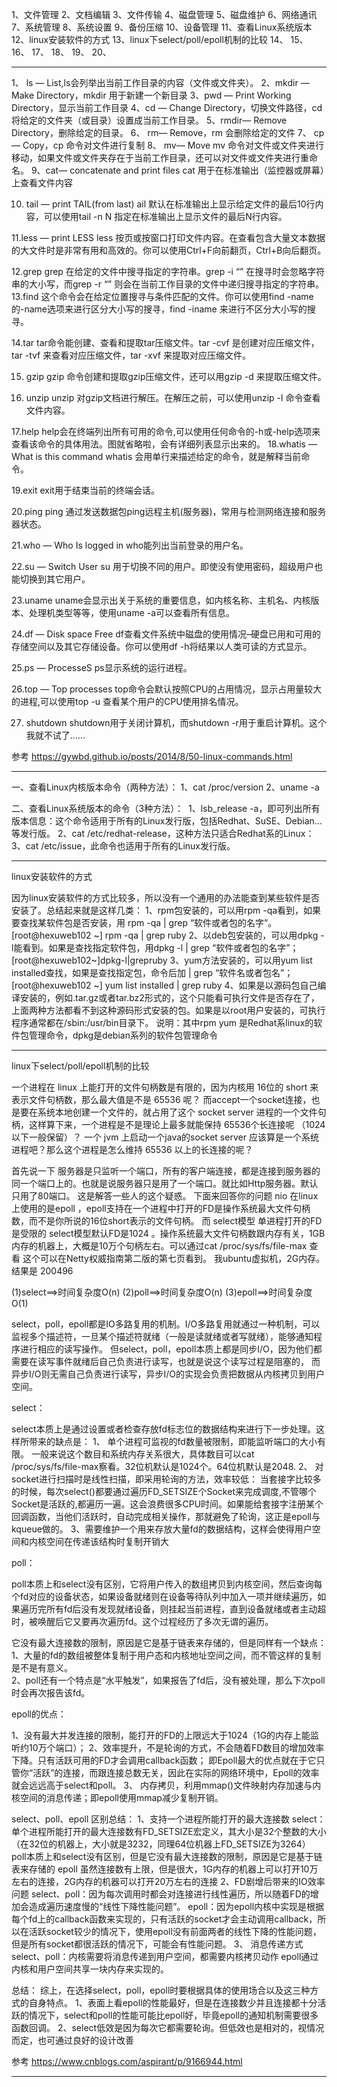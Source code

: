 1、文件管理
2、文档编辑
3、文件传输
4、磁盘管理
5、磁盘维护
6、网络通讯
7、系统管理
8、系统设置
9、备份压缩
10、设备管理
11、查看Linux系统版本
12、linux安装软件的方式
13、linux下select/poll/epoll机制的比较
14、
15、
16、
17、
18、
19、
20、







---------------------------------------------------------------------------------------------------------------------

1、 ls — List,ls会列举出当前工作目录的内容（文件或文件夹）。
2、mkdir — Make Directory，mkdir 用于新建一个新目录
3、pwd — Print Working Directory，显示当前工作目录
4、cd — Change Directory，切换文件路径，cd 将给定的文件夹（或目录）设置成当前工作目录。
5、rmdir— Remove Directory，删除给定的目录。
6、 rm— Remove，rm 会删除给定的文件
7、 cp— Copy，cp 命令对文件进行复制
8、 mv— Move
mv 命令对文件或文件夹进行移动，如果文件或文件夹存在于当前工作目录，还可以对文件或文件夹进行重命名。
9、cat— concatenate and print files
cat 用于在标准输出（监控器或屏幕）上查看文件内容

10. tail — print TAIL(from last)
ail 默认在标准输出上显示给定文件的最后10行内容，可以使用tail -n N 指定在标准输出上显示文件的最后N行内容。

11.less — print LESS
less 按页或按窗口打印文件内容。在查看包含大量文本数据的大文件时是非常有用和高效的。你可以使用Ctrl+F向前翻页，Ctrl+B向后翻页。


12.grep
grep 在给定的文件中搜寻指定的字符串。grep -i “” 在搜寻时会忽略字符串的大小写，而grep -r “” 则会在当前工作目录的文件中递归搜寻指定的字符串。
13.find
这个命令会在给定位置搜寻与条件匹配的文件。你可以使用find -name 的-name选项来进行区分大小写的搜寻，find -iname 来进行不区分大小写的搜寻。

14.tar
tar命令能创建、查看和提取tar压缩文件。tar -cvf 是创建对应压缩文件，tar -tvf 来查看对应压缩文件，tar -xvf 来提取对应压缩文件。

15. gzip
gzip 命令创建和提取gzip压缩文件，还可以用gzip -d 来提取压缩文件。


16. unzip
unzip 对gzip文档进行解压。在解压之前，可以使用unzip -l 命令查看文件内容。




17.help
help会在终端列出所有可用的命令,可以使用任何命令的-h或-help选项来查看该命令的具体用法。图就省略啦，会有详细列表显示出来的。
18.whatis — What is this command
whatis 会用单行来描述给定的命令，就是解释当前命令。



19.exit
exit用于结束当前的终端会话。



20.ping
ping 通过发送数据包ping远程主机(服务器)，常用与检测网络连接和服务器状态。



21.who — Who Is logged in
who能列出当前登录的用户名。


22.su — Switch User
su 用于切换不同的用户。即使没有使用密码，超级用户也能切换到其它用户。



23.uname
uname会显示出关于系统的重要信息，如内核名称、主机名、内核版本、处理机类型等等，使用uname -a可以查看所有信息。


24.df — Disk space Free
df查看文件系统中磁盘的使用情况–硬盘已用和可用的存储空间以及其它存储设备。你可以使用df -h将结果以人类可读的方式显示。


25.ps — ProcesseS
ps显示系统的运行进程。


26.top — Top processes
top命令会默认按照CPU的占用情况，显示占用量较大的进程,可以使用top -u 查看某个用户的CPU使用排名情况。


27. shutdown
shutdown用于关闭计算机，而shutdown -r用于重启计算机。这个我就不试了......





参考
https://gywbd.github.io/posts/2014/8/50-linux-commands.html




---------------------------------------------------------------------------------------------------------------------

一、查看Linux内核版本命令（两种方法）：
1、cat /proc/version
2、uname -a


二、查看Linux系统版本的命令（3种方法）： 
1、lsb_release -a，即可列出所有版本信息：这个命令适用于所有的Linux发行版，包括Redhat、SuSE、Debian…等发行版。
2、cat /etc/redhat-release，这种方法只适合Redhat系的Linux：
3、cat /etc/issue，此命令也适用于所有的Linux发行版。


---------------------------------------------------------------------------------------------------------------------
linux安装软件的方式

因为linux安装软件的方式比较多，所以没有一个通用的办法能查到某些软件是否安装了。总结起来就是这样几类：
1、rpm包安装的，可以用rpm -qa看到，如果要查找某软件包是否安装，用 rpm -qa | grep “软件或者包的名字”。
[root@hexuweb102 ~] rpm -qa | grep ruby
2、以deb包安装的，可以用dpkg -l能看到。如果是查找指定软件包，用dpkg -l | grep “软件或者包的名字”；
[root@hexuweb102~]dpkg-l|grepruby
3、yum方法安装的，可以用yum list installed查找，如果是查找指定包，命令后加 | grep “软件名或者包名”；
[root@hexuweb102 ~] yum list installed | grep ruby
4、如果是以源码包自己编译安装的，例如.tar.gz或者tar.bz2形式的，这个只能看可执行文件是否存在了，
上面两种方法都看不到这种源码形式安装的包。如果是以root用户安装的，可执行程序通常都在/sbin:/usr/bin目录下。
说明：其中rpm yum 是Redhat系linux的软件包管理命令，dpkg是debian系列的软件包管理命令


---------------------------------------------------------------------------------------------------------------------

linux下select/poll/epoll机制的比较


 一个进程在 linux 上能打开的文件句柄数是有限的，因为内核用 16位的 short 来表示文件句柄数，那么最大值是不是 65536 呢？
而accept一个socket连接，也是要在系统本地创建一个文件的，就占用了这个 socket server 进程的一个文件句柄，这样算下来，一个进程是不是理论上最多就能保持 65536个长连接呢
（1024 以下一般保留）？
一个 jvm 上启动一个java的socket server 应该算是一个系统进程吧？那么这个进程是怎么维持 65536 以上的长连接的呢？
 
 首先说一下 服务器是只监听一个端口，所有的客户端连接，都是连接到服务器的同一个端口上的。也就是说服务器只是用了一个端口。就比如Http服务器。默认只用了80端口。
这是解答一些人的这个疑惑。
下面来回答你的问题
nio 在linux上使用的是epoll ，epoll支持在一个进程中打开的FD是操作系统最大文件句柄数，而不是你所说的16位short表示的文件句柄。 而 select模型 单进程打开的FD是受限的 
select模型默认FD是1024 。操作系统最大文件句柄数跟内存有关，1GB内存的机器上，大概是10万个句柄左右。可以通过cat /proc/sys/fs/file-max 查看
这个可以在Netty权威指南第二版的第七页看到。
我ubuntu虚拟机，2G内存。结果是 200496


(1)select==>时间复杂度O(n)
(2)poll==>时间复杂度O(n)
(3)epoll==>时间复杂度O(1)

select，poll，epoll都是IO多路复用的机制。I/O多路复用就通过一种机制，可以监视多个描述符，一旦某个描述符就绪（一般是读就绪或者写就绪），能够通知程序进行相应的读写操作。
但select，poll，epoll本质上都是同步I/O，因为他们都需要在读写事件就绪后自己负责进行读写，也就是说这个读写过程是阻塞的，
而异步I/O则无需自己负责进行读写，异步I/O的实现会负责把数据从内核拷贝到用户空间。  


select：

select本质上是通过设置或者检查存放fd标志位的数据结构来进行下一步处理。这样所带来的缺点是：
1、 单个进程可监视的fd数量被限制，即能监听端口的大小有限。
      一般来说这个数目和系统内存关系很大，具体数目可以cat /proc/sys/fs/file-max察看。32位机默认是1024个。64位机默认是2048.
2、 对socket进行扫描时是线性扫描，即采用轮询的方法，效率较低：
       当套接字比较多的时候，每次select()都要通过遍历FD_SETSIZE个Socket来完成调度,不管哪个Socket是活跃的,都遍历一遍。这会浪费很多CPU时间。如果能给套接字注册某个回调函数，当他们活跃时，自动完成相关操作，那就避免了轮询，这正是epoll与kqueue做的。
3、需要维护一个用来存放大量fd的数据结构，这样会使得用户空间和内核空间在传递该结构时复制开销大


poll：

poll本质上和select没有区别，它将用户传入的数组拷贝到内核空间，然后查询每个fd对应的设备状态，如果设备就绪则在设备等待队列中加入一项并继续遍历，如果遍历完所有fd后没有发现就绪设备，则挂起当前进程，直到设备就绪或者主动超时，被唤醒后它又要再次遍历fd。这个过程经历了多次无谓的遍历。

它没有最大连接数的限制，原因是它是基于链表来存储的，但是同样有一个缺点：
1、大量的fd的数组被整体复制于用户态和内核地址空间之间，而不管这样的复制是不是有意义。                   
2、poll还有一个特点是“水平触发”，如果报告了fd后，没有被处理，那么下次poll时会再次报告该fd。


epoll的优点：

1、没有最大并发连接的限制，能打开的FD的上限远大于1024（1G的内存上能监听约10万个端口）；
2、效率提升，不是轮询的方式，不会随着FD数目的增加效率下降。只有活跃可用的FD才会调用callback函数；
即Epoll最大的优点就在于它只管你“活跃”的连接，而跟连接总数无关，因此在实际的网络环境中，Epoll的效率就会远远高于select和poll。
3、 内存拷贝，利用mmap()文件映射内存加速与内核空间的消息传递；即epoll使用mmap减少复制开销。


select、poll、epoll 区别总结：
1、支持一个进程所能打开的最大连接数
    select：单个进程所能打开的最大连接数有FD_SETSIZE宏定义，其大小是32个整数的大小（在32位的机器上，大小就是3232，同理64位机器上FD_SETSIZE为3264）
    poll本质上和select没有区别，但是它没有最大连接数的限制，原因是它是基于链表来存储的
    epoll 虽然连接数有上限，但是很大，1G内存的机器上可以打开10万左右的连接，2G内存的机器可以打开20万左右的连接
2、FD剧增后带来的IO效率问题
    select、poll：因为每次调用时都会对连接进行线性遍历，所以随着FD的增加会造成遍历速度慢的“线性下降性能问题”。
    epoll：因为epoll内核中实现是根据每个fd上的callback函数来实现的，只有活跃的socket才会主动调用callback，所以在活跃socket较少的情况下，使用epoll没有前面两者的线性下降的性能问题，但是所有socket都很活跃的情况下，可能会有性能问题。
3、 消息传递方式
  select、poll：内核需要将消息传递到用户空间，都需要内核拷贝动作
  epoll通过内核和用户空间共享一块内存来实现的。   

总结：
综上，在选择select，poll，epoll时要根据具体的使用场合以及这三种方式的自身特点。
1、表面上看epoll的性能最好，但是在连接数少并且连接都十分活跃的情况下，select和poll的性能可能比epoll好，毕竟epoll的通知机制需要很多函数回调。
2、select低效是因为每次它都需要轮询。但低效也是相对的，视情况而定，也可通过良好的设计改善 


参考
https://www.cnblogs.com/aspirant/p/9166944.html

---------------------------------------------------------------------------------------------------------------------

